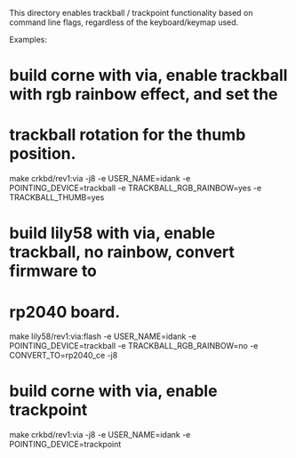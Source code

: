 This directory enables trackball / trackpoint functionality based on command
line flags, regardless of the keyboard/keymap used.

Examples:

# build corne with via, enable trackball with rgb rainbow effect, and set the
# trackball rotation for the thumb position.
make crkbd/rev1:via -j8 -e USER_NAME=idank -e POINTING_DEVICE=trackball -e TRACKBALL_RGB_RAINBOW=yes -e TRACKBALL_THUMB=yes

# build lily58 with via, enable trackball, no rainbow, convert firmware to
# rp2040 board.
make lily58/rev1:via:flash -e USER_NAME=idank -e POINTING_DEVICE=trackball -e TRACKBALL_RGB_RAINBOW=no -e CONVERT_TO=rp2040_ce -j8

# build corne with via, enable trackpoint
make crkbd/rev1:via -j8 -e USER_NAME=idank -e POINTING_DEVICE=trackpoint
